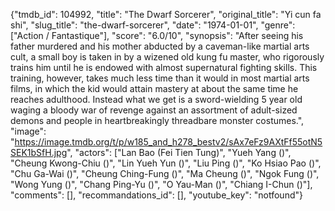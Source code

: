 {"tmdb_id": 104992, "title": "The Dwarf Sorcerer", "original_title": "Yi cun fa shi", "slug_title": "the-dwarf-sorcerer", "date": "1974-01-01", "genre": ["Action / Fantastique"], "score": "6.0/10", "synopsis": "After seeing his father murdered and his mother abducted by a caveman-like martial arts cult, a small boy is taken in by a wizened old kung fu master, who rigorously trains him until he is endowed with almost supernatural fighting skills. This training, however, takes much less time than it would in most martial arts films, in which the kid would attain mastery at about the same time he reaches adulthood. Instead what we get is a sword-wielding 5 year old waging a bloody war of revenge against an assortment of adult-sized demons and people in heartbreakingly threadbare monster costumes.", "image": "https://image.tmdb.org/t/p/w185_and_h278_bestv2/sAx7eFz9AXtFf55otN5SEK1bSfH.jpg", "actors": ["Lan Bao (Fei Tien Tung)", "Yueh Yang ()", "Cheung Kwong-Chiu ()", "Lin Yueh Yun ()", "Liu Ping ()", "Ko Hsiao Pao ()", "Chu Ga-Wai ()", "Cheung Ching-Fung ()", "Ma Cheung ()", "Ngok Fung ()", "Wong Yung ()", "Chang Ping-Yu ()", "O Yau-Man ()", "Chiang I-Chun ()"], "comments": [], "recommandations_id": [], "youtube_key": "notfound"}